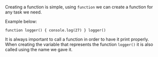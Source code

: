 Creating a function is simple, using `function` we can create a function for any task we need.

Example below:

<!-- create a function that logs out the number 27 to the console

call/invoke the function-->

<code>function logger() {
console.log(27)
}
logger()</code>

It is always important to call a function in order to have it print properly. When creating the variable that represents the function `logger()` it is also called using the name we gave it.